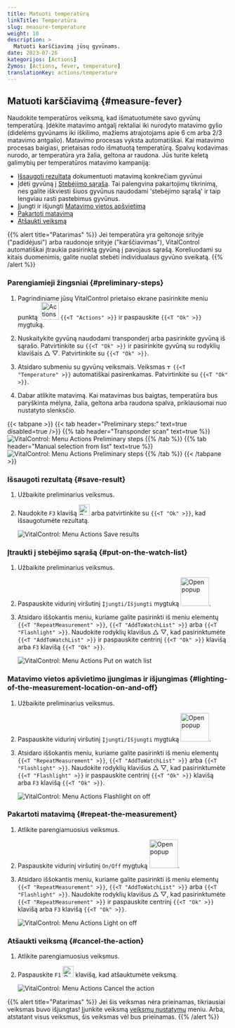 ```yaml
---
title: Matuoti temperatūrą
linkTitle: Temperatūra
slug: measure-temperature
weight: 10
description: >
  Matuoti karščiavimą jūsų gyvūnams.
date: 2023-07-26
kategorijos: [Actions]
Žymos: [Actions, fever, temperature]
translationKey: actions/temperature
---
```


## Matuoti karščiavimą {#measure-fever}

Naudokite temperatūros veiksmą, kad išmatuotumėte savo gyvūnų temperatūrą. Įdėkite matavimo antgalį rektaliai iki nurodyto matavimo gylio (didelėms gyvūnams iki iškilimo, mažiems atrajotojams apie 6 cm arba 2/3 matavimo antgalio). Matavimo procesas vyksta automatiškai. Kai matavimo procesas baigiasi, prietaisas rodo išmatuotą temperatūrą. Spalvų kodavimas nurodo, ar temperatūra yra žalia, geltona ar raudona. Jūs turite keletą galimybių per temperatūros matavimo kampaniją:

- [Išsaugoti rezultatą](#save-result) dokumentuoti matavimą konkrečiam gyvūnui
- Įdėti gyvūną į [Stebėjimo sąrašą](#put-on-the-watch-list). Tai palengvina pakartojimų tikrinimą, nes galite iškviesti šiuos gyvūnus naudodami 'stebėjimo sąrašą' ir taip lengviau rasti pastebimus gyvūnus.
- Įjungti ir išjungti [Matavimo vietos apšvietimą](#lighting-of-the-measurement-location-on-and-off)
- [Pakartoti matavimą](#repeat-the-measurement)
- [Atšaukti veiksmą](#cancel-the-action)

{{% alert title="Patarimas" %}}
Jei temperatūra yra geltonoje srityje ("padidėjusi") arba raudonoje srityje ("karščiavimas"), VitalControl automatiškai įtraukia pasirinktą gyvūną į pavojaus sąrašą. Koreliuodami su kitais duomenimis, galite nuolat stebėti individualaus gyvūno sveikatą.
{{% /alert %}}

### Parengiamieji žingsniai {#preliminary-steps}

1. Pagrindiniame jūsų VitalControl prietaiso ekrane pasirinkite meniu punktą &nbsp;<img src="/icons/actions.svg" width="40" align="bottom" alt="Actions" /> `{{<T "Actions" >}}` ir paspauskite `{{<T "Ok" >}}` mygtuką.

2. Nuskaitykite gyvūną naudodami transponderį arba pasirinkite gyvūną iš sąrašo. Patvirtinkite su `{{<T "Ok" >}}` ir pasirinkite gyvūną su rodyklių klavišais △ ▽. Patvirtinkite su `{{<T "Ok" >}}`.


3. Atsidaro submeniu su gyvūnų veiksmais. Veiksmas <img src="/icons/actions/temperature.svg" width="10" align="bottom" alt="Temperature" /> `{{<T "Temperature" >}}` automatiškai pasirenkamas. Patvirtinkite su `{{<T "Ok" >}}`.

4. Dabar atlikite matavimą. Kai matavimas bus baigtas, temperatūra bus paryškinta mėlyna, žalia, geltona arba raudona spalva, priklausomai nuo nustatyto slenksčio.

{{< tabpane >}}
{{< tab header="Preliminary steps:" text=true disabled=true />}}
{{% tab header="Transponder scan" text=true %}}
![VitalControl: Menu Actions Preliminary steps](../images/firststeps-scan.png "Preliminary steps")
{{% /tab %}}
{{% tab header="Manual selection from list" text=true %}}
![VitalControl: Menu Actions Preliminary steps](../images/firststeps.png "Preliminary steps")
{{% /tab %}}
{{< /tabpane >}}

### Išsaugoti rezultatą {#save-result}

1. Užbaikite preliminarius veiksmus.

2. Naudokite `F3` klavišą <img src="/icons/footer/save.svg" width="25" align="bottom" alt="Save" /> arba patvirtinkite su `{{<T "Ok" >}}`, kad išsaugotumėte rezultatą.

    ![VitalControl: Menu Actions Save results](../images/saveresults.png "Save results")

### Įtraukti į stebėjimo sąrašą {#put-on-the-watch-list}

1. Užbaikite preliminarius veiksmus.

2. Paspauskite vidurinį viršutinį `Įjungti/Išjungti` mygtuką <img src="/icons/footer/repeat_add_to_watch.svg" width="65" align="bottom" alt="Open popup" />.

3. Atsidaro iššokantis meniu, kuriame galite pasirinkti iš meniu elementų `{{<T "RepeatMeasurement" >}}`, `{{<T "AddToWatchList" >}}` arba `{{<T "Flashlight" >}}`. Naudokite rodyklių klavišus △ ▽, kad pasirinktumėte `{{<T "AddToWatchList" >}}` ir paspauskite centrinį `{{<T "Ok" >}}` klavišą arba `F3` klavišą `{{<T "Ok" >}}`.

    ![VitalControl: Menu Actions Put on watch list](../images/watchlist.png "Put on watch list")

### Matavimo vietos apšvietimo įjungimas ir išjungimas {#lighting-of-the-measurement-location-on-and-off}

1. Užbaikite preliminarius veiksmus.

2. Paspauskite vidurinį viršutinį `Įjungti/Išjungti` mygtuką <img src="/icons/footer/repeat_add_to_watch.svg" width="65" align="bottom" alt="Open popup" />.


3. Atsidaro iššokantis meniu, kuriame galite pasirinkti iš meniu elementų `{{<T "RepeatMeasurement" >}}`, `{{<T "AddToWatchList" >}}` arba `{{<T "Flashlight" >}}`. Naudokite rodyklių klavišus △ ▽, kad pasirinktumėte `{{<T "Flashlight" >}}` ir paspauskite centrinį `{{<T "Ok" >}}` klavišą arba `F3` klavišą `{{<T "Ok" >}}`.

    ![VitalControl: Menu Actions Flashlight on off](../images/light.png "Flashlight on off")

### Pakartoti matavimą {#repeat-the-measurement}

1. Atlikite parengiamuosius veiksmus.

2. Paspauskite vidurinį viršutinį `On/Off` mygtuką <img src="/icons/footer/repeat_add_to_watch.svg" width="65" align="bottom" alt="Open popup" />.

3. Atsidaro iššokantis meniu, kuriame galite pasirinkti iš meniu elementų `{{<T "RepeatMeasurement" >}}`, `{{<T "AddToWatchList" >}}` arba `{{<T "Flashlight" >}}`. Naudokite rodyklių klavišus △ ▽, kad pasirinktumėte `{{<T "RepeatMeasurement" >}}` ir paspauskite centrinį `{{<T "Ok" >}}` klavišą arba `F3` klavišą `{{<T "Ok" >}}`.

    ![VitalControl: Menu Actions Light on off](../images/repeat.png "Light on off")

### Atšaukti veiksmą {#cancel-the-action}

1. Atlikite parengiamuosius veiksmus.

2. Paspauskite `F1` <img src="/icons/footer/cancel.svg" width="25" align="bottom" alt="Cancel" /> klavišą, kad atšauktumėte veiksmą.

    ![VitalControl: Menu Actions Cancel the action](../images/saveresults.png "Cancel the action")

{{% alert title="Patarimas" %}}
Jei šis veiksmas nėra prieinamas, tikriausiai veiksmas buvo išjungtas! Įjunkite veiksmą [veiksmų nustatymų](../setting/) meniu. Arba, atstatant visus veiksmus, šis veiksmas vėl bus prieinamas.
{{% /alert %}}
